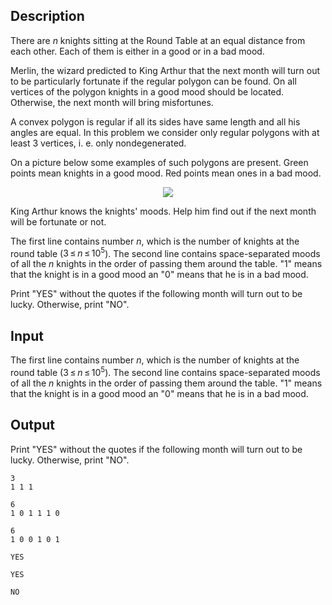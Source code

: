 ## Description

<div><p>There are <span class="tex-span"><i>n</i></span> knights sitting at the Round Table at an equal distance from each other. Each of them is either in a good or in a bad mood.</p><p>Merlin, the wizard predicted to King Arthur that the next month will turn out to be particularly fortunate if the <span class="tex-font-style-it">regular</span> polygon can be found. On all vertices of the polygon knights in a good mood should be located. Otherwise, the next month will bring misfortunes.</p><p>A convex polygon is regular if all its sides have same length and all his angles are equal. In this problem we consider only regular polygons with at least 3 vertices, i. e. only nondegenerated.</p><p>On a picture below some examples of such polygons are present. Green points mean knights in a good mood. Red points mean ones in a bad mood.</p><center> <img class="tex-graphics" src="file://OiIrWkDP.png" style="max-width: 100.0%;max-height: 100.0%;"> </center><p>King Arthur knows the knights' moods. Help him find out if the next month will be fortunate or not.</p></div><div class="input-specification"><p>The first line contains number <span class="tex-span"><i>n</i></span>, which is the number of knights at the round table (<span class="tex-span">3 ≤ <i>n</i> ≤ 10<sup class="upper-index">5</sup></span>). The second line contains space-separated moods of all the <span class="tex-span"><i>n</i></span> knights in the order of passing them around the table. "1" means that the knight is in a good mood an "0" means that he is in a bad mood.</p></div><div class="output-specification"><p>Print "<span class="tex-font-style-tt">YES</span>" without the quotes if the following month will turn out to be lucky. Otherwise, print "<span class="tex-font-style-tt">NO</span>".</p></div>

## Input

<p>The first line contains number <span class="tex-span"><i>n</i></span>, which is the number of knights at the round table (<span class="tex-span">3 ≤ <i>n</i> ≤ 10<sup class="upper-index">5</sup></span>). The second line contains space-separated moods of all the <span class="tex-span"><i>n</i></span> knights in the order of passing them around the table. "1" means that the knight is in a good mood an "0" means that he is in a bad mood.</p>

## Output

<p>Print "<span class="tex-font-style-tt">YES</span>" without the quotes if the following month will turn out to be lucky. Otherwise, print "<span class="tex-font-style-tt">NO</span>".</p>





```input1
3
1 1 1

```




```input2
6
1 0 1 1 1 0

```




```input3
6
1 0 0 1 0 1

```




```output1
YES
```




```output2
YES
```




```output3
NO
```


